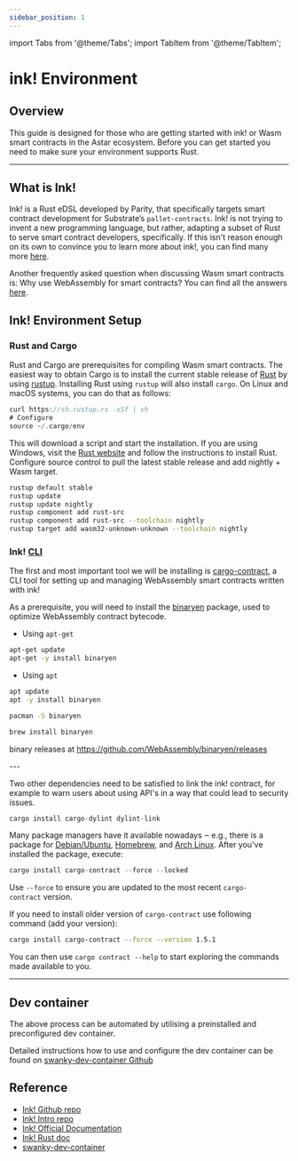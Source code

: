 ```yaml
---
sidebar_position: 1
---
```


import Tabs from '@theme/Tabs';
import TabItem from '@theme/TabItem';

# ink! Environment

## Overview

This guide is designed for those who are getting started with ink! or Wasm smart contracts in the Astar ecosystem. Before you can get started you need to make sure your environment supports Rust.

---

## What is Ink!

Ink! is a Rust eDSL developed by Parity, that specifically targets smart contract development for Substrate’s `pallet-contracts`. Ink! is not trying to invent a new programming language, but rather, adapting a subset of Rust to serve smart contract developers, specifically. If this isn't reason enough on its own to convince you to learn more about ink!, you can find many more [here](https://use.ink/why-rust-for-smart-contracts).

Another frequently asked question when discussing Wasm smart contracts is: Why use WebAssembly for smart contracts? You can find all the answers [here](https://use.ink/why-webassembly-for-smart-contracts).

## Ink! Environment Setup

### Rust and Cargo

Rust and Cargo are prerequisites for compiling Wasm smart contracts. The easiest way to obtain Cargo is to install the current stable release of [Rust](https://www.rust-lang.org/) by using [rustup](https://rustup.rs/). Installing Rust using `rustup` will also install `cargo`. On Linux and macOS systems, you can do that as follows:

```rust
curl https://sh.rustup.rs -sSf | sh
# Configure
source ~/.cargo/env
```

This will download a script and start the installation. If you are using Windows, visit the [Rust website](https://www.rust-lang.org/tools/install) and follow the instructions to install Rust. Configure source control to pull the latest stable release and add nightly + Wasm target.

```bash
rustup default stable
rustup update
rustup update nightly
rustup component add rust-src
rustup component add rust-src --toolchain nightly
rustup target add wasm32-unknown-unknown --toolchain nightly
```

### Ink! [CLI](https://use.ink/getting-started/setup#ink-cli)

The first and most important tool we will be installing is [cargo-contract](https://github.com/paritytech/cargo-contract), a CLI tool for setting up and managing WebAssembly smart contracts written with ink!

As a prerequisite, you will need to install the [binaryen](https://github.com/WebAssembly/binaryen) package, used to optimize WebAssembly contract bytecode.

<Tabs>
<TabItem value="Debian/Ubuntu" label="Debian/Ubuntu" default>

- Using `apt-get`

```sh
apt-get update
apt-get -y install binaryen
```

- Using `apt`

```sh
apt update
apt -y install binaryen
```

</TabItem>

<TabItem value="Arch Linux" label="ArchLinux" default>

```sh
pacman -S binaryen
```

</TabItem>

<TabItem value="MacOS" label="MacOS" default>

```sh
brew install binaryen
```

</TabItem>

<TabItem value="Windows" label="Windows" default>

binary releases at https://github.com/WebAssembly/binaryen/releases

</TabItem>

</Tabs>
---

Two other dependencies need to be satisfied to link the ink! contract, for example to warn users about using API's in a way that could lead to security issues.

```rust
cargo install cargo-dylint dylint-link
```

Many package managers have it available nowadays ‒ e.g., there is a package for [Debian/Ubuntu](https://tracker.debian.org/pkg/binaryen), [Homebrew](https://formulae.brew.sh/formula/binaryen), and [Arch Linux](https://archlinux.org/packages/community/x86_64/binaryen/). After you've installed the package, execute:

```rust
cargo install cargo-contract --force --locked
```

Use `--force` to ensure you are updated to the most recent `cargo-contract` version.

If you need to install older version of `cargo-contract` use following command (add your version):
```bash
cargo install cargo-contract --force --version 1.5.1
```

You can then use `cargo contract --help` to start exploring the commands made available to you.

---

## Dev container

The above process can be automated by utilising a preinstalled and preconfigured dev container.

Detailed instructions how to use and configure the dev container can be found on [swanky-dev-container Github](https://github.com/AstarNetwork/swanky-dev-container)

## Reference

- [Ink! Github repo](https://github.com/paritytech/ink)
- [Ink! Intro repo](https://paritytech.github.io/ink/)
- [Ink! Official Documentation](https://use.ink)
- [Ink! Rust doc](https://paritytech.github.io/ink/ink_lang/)
- [swanky-dev-container](https://github.com/AstarNetwork/swanky-dev-container)
